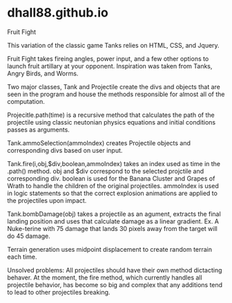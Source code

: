 # dhall88.github.io

Fruit Fight

This variation of the classic game Tanks relies on HTML, CSS, and Jquery.

Fruit Fight takes fireing angles, power input, and a few other options to launch fruit artillary at your opponent.  Inspiration was taken from Tanks, Angry Birds, and Worms.

Two major classes, Tank and Projectile create the divs and objects that are seen in the program and house the methods responsible for almost all of the computation.

Projecitle.path(time) is a recursive method that calculates the path of the projectile using classic neutonian physics equations and initial conditions passes as arguments.  

Tank.ammoSelection(ammoIndex) creates Projectile objects and corresponding divs based on user input.

Tank.fire(i,obj,$div,boolean,ammoIndex) takes an index used as time in the .path() method. obj and $div correspond to the selected projctile and corresponding div. boolean is used for the Banana Cluster and Grapes of Wrath to handle the children of the original projectiles. ammoIndex is used in logic statements so that the correct explosion animations are applied to the projectiles upon impact.

Tank.bombDamage(obj) takes a projectile as an agument, extracts the final landing position and uses that calculate damage as a linear gradient. Ex. A Nuke-terine with 75 damage that lands 30 pixels away from the target will do 45 damage.

Terrain generation uses midpoint displacement to create random terrain each time.

Unsolved problems: All projectiles should have their own method dictacting behaver.  At the moment, the fire method, which currently handles all projectile behavior, has become so big and complex that any additions tend to lead to other projectiles breaking.